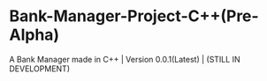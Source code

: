 # Bank-Manager-Project-C++(Pre-Alpha)
A Bank Manager made in C++
| Version 0.0.1(Latest)
| (STILL IN DEVELOPMENT)
